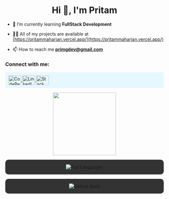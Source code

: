 <h1 align="center">Hi 👋, I'm Pritam</h1>


- 🌱 I’m currently learning **FullStack Development**

- 👨‍💻 All of my projects are available at [https://pritammaharjan.vercel.app/](https://pritammaharjan.vercel.app/)

- 📫 How to reach me **primgdev@gmail.com**

</div>
<h3 align="left">Connect with me:</h3>
<p align="left" style="background-color: #e6f7ff; padding: 10px; border-radius: 5px;">
  <a href="https://codepen.io/https://codepen.io/pritammaharjan86" target="blank">
    <img align="center" src="https://raw.githubusercontent.com/rahuldkjain/github-profile-readme-generator/master/src/images/icons/Social/codepen.svg" alt="CodePen" height="30" width="40" />
  </a>
  <a href="https://linkedin.com/in/https://www.linkedin.com/in/pritammaharjan/" target="blank">
    <img align="center" src="https://raw.githubusercontent.com/rahuldkjain/github-profile-readme-generator/master/src/images/icons/Social/linked-in-alt.svg" alt="LinkedIn" height="30" width="40" />
  </a>
  <a href="https://stackoverflow.com/users/https://stackoverflow.com/users/22500338/pritammaharjan86" target="blank">
    <img align="center" src="https://raw.githubusercontent.com/rahuldkjain/github-profile-readme-generator/master/src/images/icons/Social/stack-overflow.svg" alt="Stack Overflow" height="30" width="40" />
  </a>
</p>

<div align="center">
  <img height="200" src="https://media3.giphy.com/media/v1.Y2lkPTc5MGI3NjExcGYyenJveXE4ZHczZTlvMnI4ZDBrdDZ4ajF3YWc1eHc1dG03dGY5MSZlcD12MV9pbnRlcm5hbF9naWZfYnlfaWQmY3Q9Zw/jTNG3RF6EwbkpD4LZx/giphy.gif"  />
</div>


<p align="center" style="background-color: #333; padding: 15px; border-radius: 10px;">
  <img align="center" src="https://github-readme-stats.vercel.app/api/top-langs?username=pritammaharjan86&show_icons=true&locale=en&layout=compact&theme=dark" alt="Top Languages" />
</p>

<p align="center" style="background-color: #333; padding: 15px; border-radius: 10px;">
  <img align="center" src="https://github-readme-stats.vercel.app/api?username=pritammaharjan86&show_icons=true&locale=en&theme=dark" alt="GitHub Stats" />
</p>
<br clear="both">



